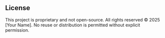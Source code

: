 ## License

This project is proprietary and not open-source. All rights reserved © 2025 [Your Name]. No reuse or distribution is permitted without explicit permission.
